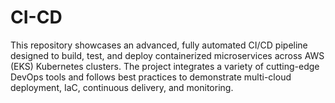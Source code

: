# CI-CD
This repository showcases an advanced, fully automated CI/CD pipeline designed to build, test, and deploy containerized microservices across AWS (EKS) Kubernetes clusters. The project integrates a variety of cutting-edge DevOps tools and follows best practices to demonstrate multi-cloud deployment, IaC, continuous delivery, and monitoring.
